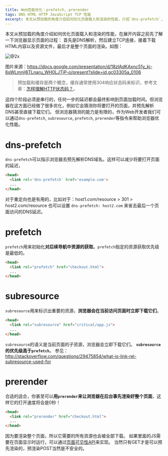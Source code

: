 ```yaml
---
title: Web性能优化：prefetch, prerender
tags: DNS HTML HTTP JavaScript TCP 性能
excerpt: 本文从预加载的角度介绍如何优化页面载入和渲染的性能，介绍`dns-prefetch`, `subresource`, `prefetch`, `prerender`等浏览器性能优化。
---
```


本文从预加载的角度介绍如何优化页面载入和渲染的性能，在展开内容之前先了解一下浏览器显示页面的过程：
首先是DNS解析，然后建立TCP连接，接着下载HTML内容以及资源文件，最后才是整个页面的渲染。如图：

![@2x](/assets/img/blog/pre-party.png)

图片来源：https://docs.google.com/presentation/d/18zlAdKAxnc51y_kj-6sWLmnjl6TLnaru_WH0LJTjP-o/present?slide=id.gc03305a_0106

> 预加载和缓存是两个概念，缓存通常使用304响应状态码来标识，参考文章：[怎样理解HTTP状态码？][status-code]。

这四个阶段必须是串行的，任何一步的延迟都会最终影响到页面加载时间。但浏览器在这方面已经做了很多优化，例如它会猜测你将要打开的页面，并预先解析DNS甚至直接下载它们。
但浏览器猜测的能力是有限的，作为Web开发者我们可以通过`dns-prefetch`, `subresource`, `prefetch`, `prerender`等指令来帮助浏览器优化性能。

<!--more-->

# dns-prefetch

`dns-prefetch`可以指示浏览器去预先解析DNS域名。这样可以减少将要打开页面的延迟，

```html
<head>
  <link rel='dns-prefetch' href='example.com'>
  ...
</head>
```

对于重定向也是有用的，比如对于：host1.com/resource > 301 > host2.com/resource 也可以设置 `dns-prefetch: host2.com` 来省去最后一个页面访问的DNS延迟。

# prefetch

`prefetch`用来初始化**对后续导航中资源的获取**。`prefetch`指定的资源获取优先级是最低的。

```html
<head>
  <link rel="prefetch" href="checkout.html">
  ...
</head>
```

# subresource

`subresource`用来标识出重要的资源，**浏览器会在当前访问页面时立即下载它们**。

```html
<head>
  <link rel="subresource" href="critical/app.js">
  ...
</head>
```

`subresource`的语义是当前页面的子资源，浏览器会立即下载它们。
**`subresource`的优先级高于`prefetch`**。
参见： <http://stackoverflow.com/questions/29475854/what-is-link-rel-subresource-used-for>

# prerender

合适的适合，你甚至可以**用`prerender`来让浏览器在后台事先渲染好整个页面**，这样它的打开速度将会是0秒！

```html
<head>
  <link rel="prerender" href="checkout.html">
  ...
</head>
```

因为要渲染整个页面，所以它需要的所有资源也会被全部下载。
如果里面的JS需要在页面显示时运行，可以通过[页面可见性API][pva]来实现。
当然只有GET才是可以预先渲染的，预渲染POST当然是不安全的。


[pva]: https://developer.mozilla.org/zh-CN/docs/Web/Guide/User_experience/Using_the_Page_Visibility_API
[status-code]: /2015/08/15/http-status-code.html
